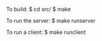 To build:
   $ cd src/
   $ make 

To run the server:
   $ make runserver

To run a client:
   $ make runclient
   

